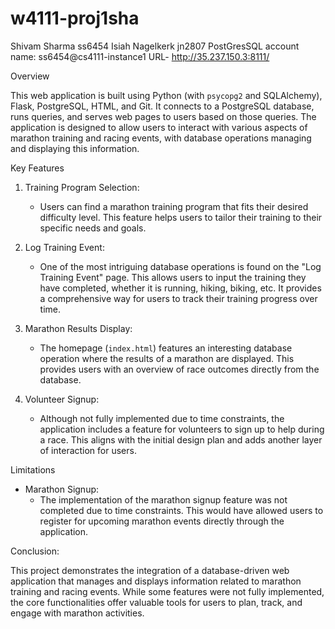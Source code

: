 # w4111-proj1sha
Shivam Sharma ss6454
Isiah Nagelkerk jn2807
PostGresSQL account name: ss6454@cs4111-instance1
URL-  http://35.237.150.3:8111/

Overview

This web application is built using Python (with `psycopg2` and SQLAlchemy), Flask, PostgreSQL, HTML, and Git. It connects to a PostgreSQL database, runs queries, and serves web pages to users based on those queries. The application is designed to allow users to interact with various aspects of marathon training and racing events, with database operations managing and displaying this information.

Key Features

1. Training Program Selection:
   - Users can find a marathon training program that fits their desired difficulty level. This feature helps users to tailor their training to their specific needs and goals.

2. Log Training Event:
   - One of the most intriguing database operations is found on the "Log Training Event" page. This allows users to input the training they have completed, whether it is running, hiking, biking, etc. It provides a comprehensive way for users to track their training progress over time.

3. Marathon Results Display:
   - The homepage (`index.html`) features an interesting database operation where the results of a marathon are displayed. This provides users with an overview of race outcomes directly from the database.

4. Volunteer Signup:
   - Although not fully implemented due to time constraints, the application includes a feature for volunteers to sign up to help during a race. This aligns with the initial design plan and adds another layer of interaction for users.

Limitations
- Marathon Signup:
  - The implementation of the marathon signup feature was not completed due to time constraints. This would have allowed users to register for upcoming marathon events directly through the application.

Conclusion:

This project demonstrates the integration of a database-driven web application that manages and displays information related to marathon training and racing events. While some features were not fully implemented, the core functionalities offer valuable tools for users to plan, track, and engage with marathon activities.
